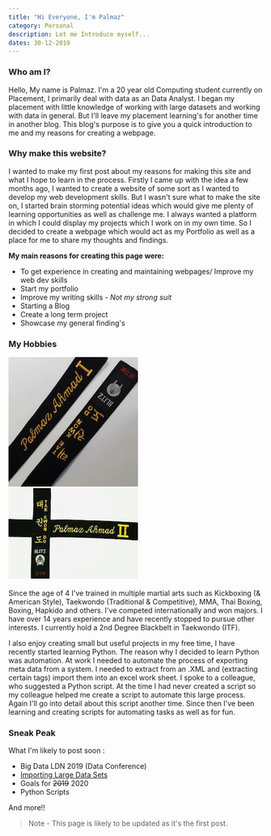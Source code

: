 ```yaml
---
title: "Hi Everyone, I'm Palmaz" 
category: Personal
description: Let me Introduce myself...
dates: 30-12-2019
---
```

### Who am I? ###

Hello, My name is Palmaz. I'm a 20 year old Computing student currently on Placement, I primarily deal with data as an Data Analyst. I began my placement with little knowledge of working with large datasets and working with data in general. But I'll leave my placement learning's for another time in another blog. This blog's purpose is to give you a quick introduction to me and my reasons for creating a webpage.

### Why make this website? ###
I wanted to make my first post about my reasons for making this site and what I hope to learn in the process. Firstly I came up with the idea a few months ago, I wanted to create a website of some sort as I wanted to develop my web development skills. But I wasn't sure what to make the site on, I started brain storming potential ideas which would give me plenty of learning opportunities as well as challenge me. I always wanted a platform in which I could display my projects which I work on in my own time. So I decided to create a webpage which would act as my Portfolio as well as a place for me to share my thoughts and findings.


**My main reasons for creating this page were:**
- To get experience in creating and maintaining webpages/ Improve my web dev skills
- Start my portfolio
- Improve my writing skills - *Not my strong suit* 
- Starting a Blog 
- Create a long term project
- Showcase my general finding's

### My Hobbies ### 
 ![1stdegree](/img/1stblackbelt.jpg)  ![Blackbelt](/img/blackbelt.jpg)  
<br>
Since the age of 4 I've trained in multiple martial arts such as Kickboxing (& American Style), Taekwondo (Traditional & Competitive), MMA, Thai Boxing, Boxing, Hapkido and others. I've competed internationally and won majors. I have over 14 years experience and have recently stopped to pursue other interests. I currently hold a 2nd Degree Blackbelt in Taekwondo (ITF). 

I also enjoy creating small but useful projects in my free time, I have recently started learning Python. The reason why I decided to learn Python was automation. At work I needed to automate the process of exporting meta data from a system. I needed to extract from an .XML and (extracting certain tags) import them into an excel work sheet. I spoke to a colleague, who suggested a Python script. At the time I had never created a script so my colleague helped me create a script to automate this large process. Again I'll go into detail about this script another time. Since then I've been learning and creating scripts for automating tasks as well as for fun.

### Sneak Peak ### 
What I'm likely to post soon : 
* Big Data LDN 2019 (Data Conference)
* [Importing Large Data Sets](https://www.palmazahmad.com/tech/Large-Data-Sets/) 
* Goals for ~~2019~~ 2020
* Python Scripts

And more!! 
<br>

>Note - This page is likely to be updated as it's the first post.


